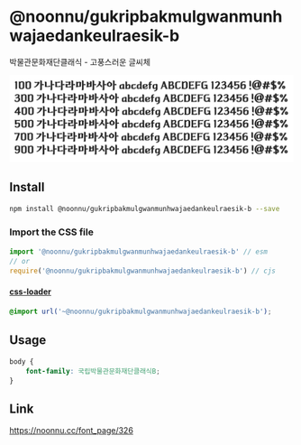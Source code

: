# @noonnu/gukripbakmulgwanmunhwajaedankeulraesik-b

박물관문화재단클래식 - 고풍스러운 글씨체

![example](./example.png)

## Install

```bash
npm install @noonnu/gukripbakmulgwanmunhwajaedankeulraesik-b --save
```

### Import the CSS file

```js
import '@noonnu/gukripbakmulgwanmunhwajaedankeulraesik-b' // esm
// or
require('@noonnu/gukripbakmulgwanmunhwajaedankeulraesik-b') // cjs
```

#### [css-loader](https://github.com/webpack-contrib/css-loader)

```css
@import url('~@noonnu/gukripbakmulgwanmunhwajaedankeulraesik-b');
```

## Usage

```css
body {
    font-family: 국립박물관문화재단클래식B;
}
```

## Link

https://noonnu.cc/font_page/326
